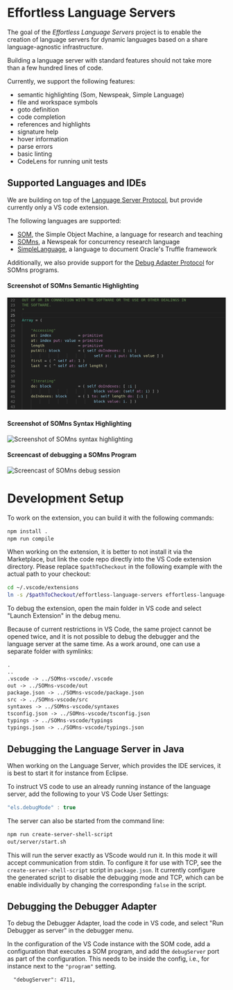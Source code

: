 # Effortless Language Servers

The goal of the *Effortless Language Servers* project is to
enable the creation of language servers for dynamic languages
based on a share language-agnostic infrastructure.

Building a language server with standard features should not take
more than a few hundred lines of code.

Currently, we support the following features:

 - semantic highlighting (Som, Newspeak, Simple Language)
 - file and workspace symbols
 - goto definition
 - code completion
 - references and highlights
 - signature help
 - hover information
 - parse errors
 - basic linting
 - CodeLens for running unit tests

## Supported Languages and IDEs

We are building on top of the [Language Server Protocol](https://github.com/Microsoft/language-server-protocol),
but provide currently only a VS code extension.

The following languages are supported:

 - [SOM], the Simple Object Machine, a language for research and teaching
 - [SOMns], a Newspeak for concurrency research language
 - [SimpleLanguage], a language to document Oracle's Truffle framework

Additionally, we also provide support for the [Debug Adapter Protocol](https://microsoft.github.io/debug-adapter-protocol/) for SOMns programs.

#### Screenshot of SOMns Semantic Highlighting

![Screencast of SOMns Semantic Highlighting](https://raw.githubusercontent.com/HumphreyHCB/SOMns-vscode/master/resources/SomHighlighting.PNG)


#### Screenshot of SOMns Syntax Highlighting


![Screenshot of SOMns syntax highlighting](https://som-st.github.io/images/vscode-somns-syntax-highlighting.png)

#### Screencast of debugging a SOMns Program

![Screencast of SOMns debug session](https://som-st.github.io/images/vscode-somns-debugger.gif)


# Development Setup

To work on the extension, you can build it with the following commands:

```bash
npm install .
npm run compile
```

When working on the extension, it is better to not install it via the
Marketplace, but link the code repo directly into the VS Code extension
directory. Please replace `$pathToCheckout` in the following example with the actual
path to your checkout:

```bash
cd ~/.vscode/extensions
ln -s /$pathToCheckout/effortless-language-servers effortless-language-servers
```

To debug the extension, open the main folder in VS code and select
"Launch Extension" in the debug menu.

Because of current restrictions in VS Code, the same project cannot be opened
twice, and it is not possible to debug the debugger and the language server at
the same time. As a work around, one can use a separate folder with symlinks:

```
.
..
.vscode -> ../SOMns-vscode/.vscode
out -> ../SOMns-vscode/out
package.json -> ../SOMns-vscode/package.json
src -> ../SOMns-vscode/src
syntaxes -> ../SOMns-vscode/syntaxes
tsconfig.json -> ../SOMns-vscode/tsconfig.json
typings -> ../SOMns-vscode/typings
typings.json -> ../SOMns-vscode/typings.json
```

## Debugging the Language Server in Java

When working on the Language Server, which provides the IDE services, it is best
to start it for instance from Eclipse.

To instruct VS code to use an already running instance of the language server,
add the following to your VS Code User Settings:

```JavaScript
"els.debugMode" : true
```

The server can also be started from the command line:

```bash
npm run create-server-shell-script
out/server/start.sh
```

This will run the server exactly as VScode would run it.
In this mode it will accept communication from stdin.
To configure it for use with TCP, see the `create-server-shell-script`
script in `package.json`. It currently configure the generated script
to disable the debugging mode and TCP, which can be enable individually
by changing the corresponding `false` in the script.

## Debugging the Debugger Adapter

To debug the Debugger Adapter, load the code in VS code, and select "Run Debugger as server" in the debugger menu.

In the configuration of the VS Code instance with the SOM code, add a
configuration that executes a SOM program, and add the `debugServer` port
as part of the configuration. This needs to be inside the config, i.e., for
instance next to the `"program"` setting.

```
  "debugServer": 4711,
```


[SOMns]: https://github.com/smarr/SOMns
[SOM]: https://som-st.github.io
[SimpleLanguage]: https://github.com/graalvm/simplelanguage
